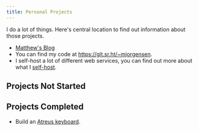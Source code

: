 ```yaml
---
title: Personal Projects
---
```


I do a lot of things. Here's central location to find out information about those projects.

* [Matthew's Blog][blog]
* You can find my code at https://git.sr.ht/~mjorgensen.
* I self-host a lot of different web services, you can find out more
about what I [self-host](/Self-Hosting).

[blog]:https://jrgnsn.net/

## Projects Not Started


## Projects Completed

* Build an [Atreus keyboard][atreus].

[atreus]:https://atreus.technomancy.us/